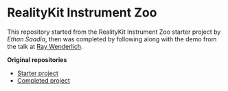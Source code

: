 # RealityKit Instrument Zoo

This repository started from the RealityKit Instrument Zoo starter project by *Ethan Saadia*, then was completed by following along with the demo from the talk at [Ray Wenderlich](https://www.raywenderlich.com/10528927-ethan-saadia-building-immersive-ar-experiences-with-realitykit).

**Original repositories**
- [Starter project](https://github.com/eospi/RealityKit-Instrument-Zoo)
- [Completed project](https://github.com/eospi/RealityKit-Instrument-Zoo-Final-Product/tree/master)

